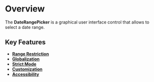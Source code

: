 # Overview

The **DateRangePicker** is a graphical user interface control that allows to select a date range.

## Key Features

* **[Range Restriction](/daterangepicker/range-restriction/)**
* **[Globalization](/daterangepicker/globalization/)**
* **[Strict Mode](/daterangepicker/range-restriction/#strict-mode)**
* **[Customization](/daterangepicker/customization/)**
* **[Accessibility](/daterangepicker/accessibility/)**